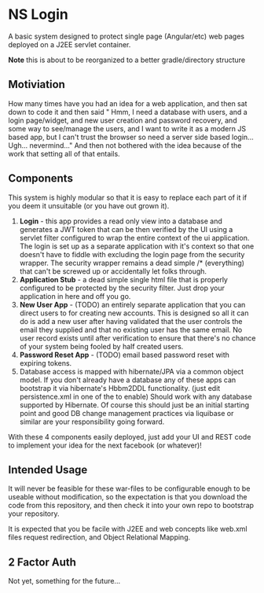 # NS Login

A basic system designed to protect single page (Angular/etc) web pages deployed
on a J2EE servlet container.

**Note** this is about to be reorganized to a better gradle/directory structure

## Motiviation

How many times have you had an idea for a web application, and then sat down to 
code it and then said " Hmm, I need a database with users, and a login 
page/widget, and new user creation and password recovery, and some way to see/manage 
the users, and I want to write it as a modern JS based app, but I can't trust the
browser so need a server side based login... Ugh... nevermind..." And 
then not bothered with the idea because of the work that setting all of that
entails. 

## Components

This system is highly modular so that it is easy to replace each part of it if you deem it
unsuitable (or you have out grown it).

1. **Login** - this app provides a read only view into a database and generates a
   JWT token that can be then verified by the UI using a servlet filter configured
   to wrap the entire context of the ui application. The login is set up as a separate
   application with it's context so that one doesn't have to fiddle with excluding
   the login page from the security wrapper. The security wrapper remains a dead
   simple /* (everything) that can't be screwed up or accidentally let folks through.
1. **Application Stub** - a dead simple single html file that is properly
   configured to be protected by the security filter. Just drop your application in
   here and off you go.
1. **New User App** - (TODO) an entirely separate application that you can direct users to 
   for creating new accounts. This is designed so all it can do is add a new user
   after having validated that the user controls the email they supplied and that 
   no existing user has the same email. No user record exists until after verification
   to ensure that there's no chance of your system being fooled by half created
   users.
1. **Password Reset App** - (TODO) email based password reset with expiring tokens. 
1. Database access is mapped with hibernate/JPA via a common object model.
   If you don't already have a database any of these apps can bootstrap it via hibernate's 
   Hbbm2DDL functionality. (just edit persistence.xml in one of the to enable) 
   Should work with any database supported by Hibernate. Of course this should just
   be an initial starting point and good DB change management practices via liquibase or 
   similar are your responsibility going forward.

With these 4 components easily deployed, just add your UI and REST code to implement
your idea for the next facebook (or whatever)!

## Intended Usage

It will never be feasible for these war-files to be configurable enough to be
useable without modification, so the expectation is that you download the code
from this repository, and then check it into your own repo to bootstrap your
repository. 

It is expected that you be facile with J2EE and web concepts like web.xml files
request redirection, and Object Relational Mapping.

## 2 Factor Auth

Not yet, something for the future...

